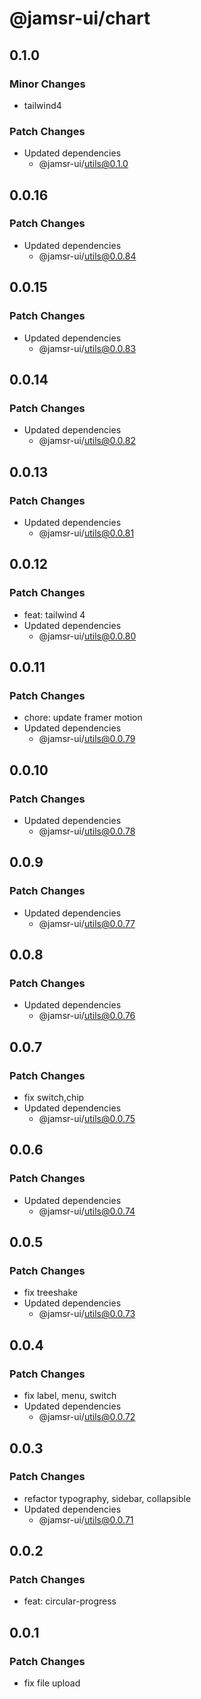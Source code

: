 # @jamsr-ui/chart

## 0.1.0

### Minor Changes

- tailwind4

### Patch Changes

- Updated dependencies
  - @jamsr-ui/utils@0.1.0

## 0.0.16

### Patch Changes

- Updated dependencies
  - @jamsr-ui/utils@0.0.84

## 0.0.15

### Patch Changes

- Updated dependencies
  - @jamsr-ui/utils@0.0.83

## 0.0.14

### Patch Changes

- Updated dependencies
  - @jamsr-ui/utils@0.0.82

## 0.0.13

### Patch Changes

- Updated dependencies
  - @jamsr-ui/utils@0.0.81

## 0.0.12

### Patch Changes

- feat: tailwind 4
- Updated dependencies
  - @jamsr-ui/utils@0.0.80

## 0.0.11

### Patch Changes

- chore: update framer motion
- Updated dependencies
  - @jamsr-ui/utils@0.0.79

## 0.0.10

### Patch Changes

- Updated dependencies
  - @jamsr-ui/utils@0.0.78

## 0.0.9

### Patch Changes

- Updated dependencies
  - @jamsr-ui/utils@0.0.77

## 0.0.8

### Patch Changes

- Updated dependencies
  - @jamsr-ui/utils@0.0.76

## 0.0.7

### Patch Changes

- fix switch,chip
- Updated dependencies
  - @jamsr-ui/utils@0.0.75

## 0.0.6

### Patch Changes

- Updated dependencies
  - @jamsr-ui/utils@0.0.74

## 0.0.5

### Patch Changes

- fix treeshake
- Updated dependencies
  - @jamsr-ui/utils@0.0.73

## 0.0.4

### Patch Changes

- fix label, menu, switch
- Updated dependencies
  - @jamsr-ui/utils@0.0.72

## 0.0.3

### Patch Changes

- refactor typography, sidebar, collapsible
- Updated dependencies
  - @jamsr-ui/utils@0.0.71

## 0.0.2

### Patch Changes

- feat: circular-progress

## 0.0.1

### Patch Changes

- fix file upload
